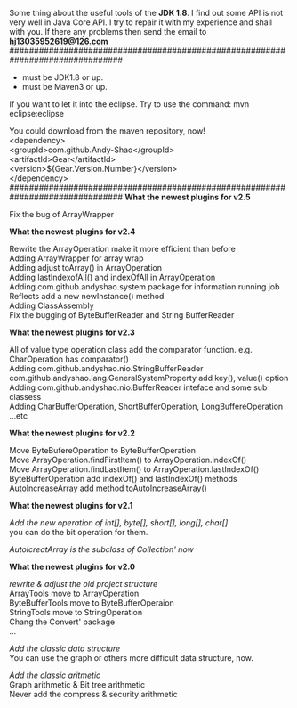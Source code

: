 Some thing about the useful tools of the **JDK 1.8**.
I find out some API is not very well in Java Core API.
I try to repair it with my experience and shall with you.
If there any problems then send the email to **hj13035952619@126.com**
###############################################################################

* must be JDK1.8 or up.
* must be Maven3 or up.

If you want to let it into the eclipse. Try to use the command:
mvn eclipse:eclipse

You could download from the maven repository, now!<br>
&lt;dependency&gt;<br>
	&lt;groupId&gt;com.github.Andy-Shao&lt;/groupId&gt;<br>
	&lt;artifactId&gt;Gear&lt;/artifactId&gt;<br>
	&lt;version&gt;${Gear.Version.Number}&lt;/version&gt;<br>
&lt;/dependency&gt;<br>
###############################################################################
**What the newest plugins for v2.5**

Fix the bug of ArrayWrapper<br>

**What the newest plugins for v2.4**

Rewrite the ArrayOperation make it more efficient than before<br>
Adding ArrayWrapper for array wrap<br>
Adding adjust toArray() in ArrayOperation<br>
Adding lastIndexofAll() and indexOfAll in ArrayOperation<br>
Adding com.github.andyshao.system package for information running job<br>
Reflects add a new newInstance() method<br>
Adding ClassAssembly<br>
Fix the bugging of ByteBufferReader and String BufferReader<br>

**What the newest plugins for v2.3**

All of value type operation class add the comparator<T> function. e.g. CharOperation has comparator()<br>
Adding com.github.andyshao.nio.StringBufferReader<br>
com.github.andyshao.lang.GeneralSystemProperty add key(), value() option<br>
Adding com.github.andyshao.nio.BufferReader inteface and some sub classess<br>
Adding CharBufferOperation, ShortBufferOperation, LongBuffereOperation ...etc<br>

**What the newest plugins for v2.2**

Move ByteBufereOperation to ByteBufferOperation<br>
Move ArrayOperation.findFirstItem() to ArrayOperation.indexOf()<br>
Move ArrayOperation.findLastItem() to ArrayOperation.lastIndexOf()<br>
ByteBufferOperation add indexOf() and lastIndexOf() methods<br>
AutoIncreaseArray add method toAutoIncreaseArray()<br>

**What the newest plugins for v2.1**

*Add the new operation of int[], byte[], short[], long[], char[]*<br>
you can do the bit operation for them.

*AutoIcreatArray is the subclass of Collection' now*<br>

**What the newest plugins for v2.0**

*rewrite & adjust the old project structure*<br>
ArrayTools move to ArrayOperation<br>
ByteBufferTools move to ByteBufferOperaion<br>
StringTools move to StringOperation<br>
Chang the Convert' package<br>
...

*Add the classic data structure*<br>
You can use the graph or others more difficult data structure, now.

*Add the classic aritmetic*<br>
Graph arithmetic & Bit tree arithmetic<br>
Never add the compress & security arithmetic
